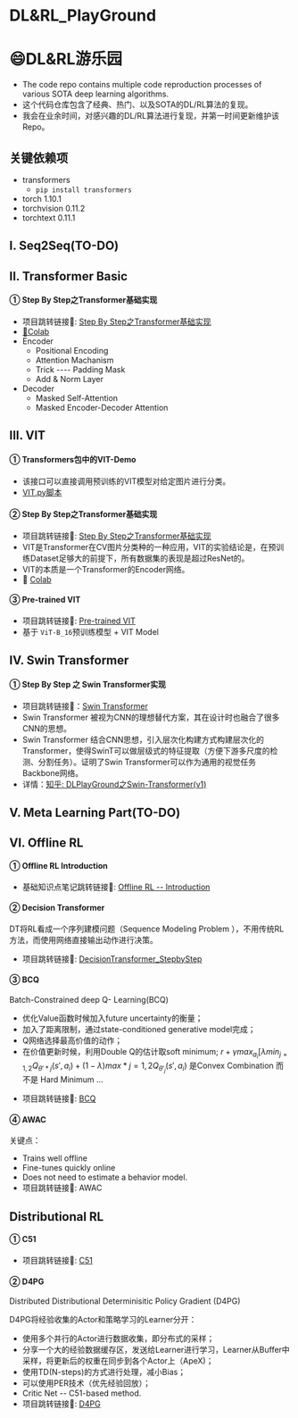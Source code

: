 # DL&RL_PlayGround

# 😄DL&RL游乐园

- The code repo contains multiple code reproduction processes of various SOTA deep learning algorithms.
- 这个代码仓库包含了经典、热门、以及SOTA的DL/RL算法的复现。
- 我会在业余时间，对感兴趣的DL/RL算法进行复现，并第一时间更新维护该Repo。

## 关键依赖项

- transformers
  - `pip install transformers`
- torch  1.10.1
- torchvision                   0.11.2
- torchtext                     0.11.1

## I. Seq2Seq(TO-DO)

## II. Transformer Basic

#### ① Step By Step之Transformer基础实现

- 项目跳转链接🔗: [Step By Step之Transformer基础实现](https://github.com/HzcIrving/DeepLearning_PlayGround/tree/main/TransformerBasic)
- [🚀️Colab](https://github.com/HzcIrving/DeepLearning_PlayGround/blob/main/TransformerBasic/Transformer%E5%9F%BA%E7%A1%80%E5%AE%9E%E7%8E%B0StepByStep.ipynb)
- Encoder
  - Positional Encoding
  - Attention Machanism
  - Trick ---- Padding Mask
  - Add & Norm Layer
- Decoder
  - Masked Self-Attention
  - Masked Encoder-Decoder Attention

## III. VIT

#### ① Transformers包中的VIT-Demo

- 该接口可以直接调用预训练的VIT模型对给定图片进行分类。
- [VIT.py脚本](https://github.com/HzcIrving/DeepLearning_PlayGround/blob/main/VIT/VITDemo/VIT.py)

#### ② Step By Step之Transformer基础实现

- 项目跳转链接🔗: [Step By Step之Transformer基础实现](https://github.com/HzcIrving/DeepLearning_PlayGround/tree/main/VIT/BasicVIT)
- VIT是Transformer在CV图片分类种的一种应用，VIT的实验结论是，在预训练Dataset足够大的前提下，所有数据集的表现是超过ResNet的。
- VIT的本质是一个Transformer的Encoder网络。
- 🚀️ [Colab ](https://colab.research.google.com/drive/1eCH380s0Yrt4DMERH1cQkbDZbK0Dufqt)

#### ③ Pre-trained VIT

- 项目跳转链接🔗: [Pre-trained VIT](https://github.com/HzcIrving/DeepLearning_PlayGround/tree/main/VIT)
- 基于 `ViT-B_16`预训练模型 + VIT Model

## IV. Swin Transformer

#### ① Step By Step 之 Swin Transformer实现

- 项目跳转链接🔗：[Swin Transformer](https://github.com/HzcIrving/DeepLearning_PlayGround/tree/main/Swin-Transformer)
- Swin Transformer 被视为CNN的理想替代方案，其在设计时也融合了很多CNN的思想。
- Swin Transformer 结合CNN思想，引入层次化构建方式构建层次化的Transformer，使得SwinT可以做层级式的特征提取（方便下游多尺度的检测、分割任务）。证明了Swin Transformer可以作为通用的视觉任务Backbone网络。
- 详情：[知乎: DLPlayGround之Swin-Transformer(v1)](https://zhuanlan.zhihu.com/p/467158838)

## V. Meta Learning Part(TO-DO)

## VI. Offline RL

#### ① Offline RL Introduction

- 基础知识点笔记跳转链接🔗: [Offline RL -- Introduction](https://github.com/HzcIrving/DeepLearning_PlayGround/blob/main/Offline%20RL/Introduction/OFFLINE_RL.pdf)

#### ② Decision Transformer

DT将RL看成一个序列建模问题（Sequence Modeling Problem ），不用传统RL方法，而使用网络直接输出动作进行决策。

- 项目跳转链接🔗: [DecisionTransformer_StepbyStep](https://github.com/HzcIrving/DecisionTransformer_StepbyStep)

#### ③ BCQ

Batch-Constrained deep Q- Learning(BCQ)

* 优化Value函数时候加入future uncertainty的衡量；
* 加入了距离限制，通过state-conditioned generative model完成；
* Q网络选择最高价值的动作；
* 在价值更新时候，利用Double Q的估计取soft minimum; $r+\gamma max_{a_i}[\lambda min_{j=1,2}Q_{\theta' *j}(s',a_i)+(1-\lambda)max* {j=1,2}Q_{\theta'_j}(s',a_i)$ 是Convex Combination 而不是 Hard Minimum ...

- 项目跳转链接🔗: [BCQ](https://github.com/HzcIrving/DLRL-PlayGround/tree/main/Offline%20RL/BCQ)

#### ④ AWAC 

关键点：

- Trains well offline
- Fine-tunes quickly online
- Does not need to estimate a behavior model.
- 项目跳转链接🔗: AWAC

## Distributional RL

#### ① C51

- 项目跳转链接🔗: [C51](https://github.com/HzcIrving/DLRL-PlayGround/tree/main/Distributional%20RL/C51)

#### ② D4PG

Distributed Distributional Determinisitic Policy Gradient (D4PG)

D4PG将经验收集的Actor和策略学习的Learner分开：

* 使用多个并行的Actor进行数据收集，即分布式的采样；
* 分享一个大的经验数据缓存区，发送给Learner进行学习，Learner从Buffer中采样，将更新后的权重在同步到各个Actor上（ApeX)；
* 使用TD(N-steps)的方式进行处理，减小Bias；
* 可以使用PER技术（优先经验回放）；
* Critic Net -- C51-based method.
* 项目跳转链接🔗: [D4PG](https://github.com/HzcIrving/DLRL-PlayGround/tree/main/Distributional%20RL/D4PG/)

